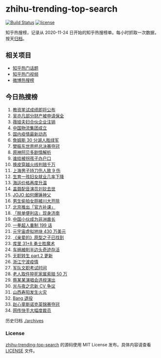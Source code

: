 # zhihu-trending-top-search

[![Build Status](https://github.com/justjavac/zhihu-trending-top-search/workflows/ci/badge.svg?branch=main)](https://github.com/justjavac/zhihu-trending-top-search/actions)
[![license](https://img.shields.io/github/license/justjavac/zhihu-trending-top-search)](https://github.com/justjavac/zhihu-trending-top-search/blob/main/LICENSE)

知乎热搜榜，记录从 2020-11-24 日开始的知乎热搜榜单。每小时抓取一次数据，按天[归档](./archives)。

## 相关项目

- [知乎热门话题](https://github.com/justjavac/zhihu-trending-hot-questions)
- [知乎热门视频](https://github.com/justjavac/zhihu-trending-hot-video)
- [微博热搜榜](https://github.com/justjavac/weibo-trending-hot-search)

## 今日热搜榜

<!-- BEGIN -->
<!-- 最后更新时间 Wed Dec 08 2021 17:14:24 GMT+0800 (China Standard Time) -->

1. [教资笔试成绩即将公布](https://www.zhihu.com/search?q=教资笔试成绩)
1. [吴亦凡部分财产被申请保全](https://www.zhihu.com/search?q=吴亦凡资产)
1. [薇娅夫妇合伙企业注销](https://www.zhihu.com/search?q=薇娅)
1. [中国物流集团成立](https://www.zhihu.com/search?q=中国物流集团)
1. [国内疫情最新动态](https://www.zhihu.com/search?q=疫情)
1. [詹姆斯 30 分湖人胜绿军](https://www.zhihu.com/search?q=湖人)
1. [樊振东世界杯总决赛夺冠](https://www.zhihu.com/search?q=樊振东)
1. [原神阿贝多剧情解析](https://www.zhihu.com/search?q=原神)
1. [谁给被拐孩子办户口](https://www.zhihu.com/search?q=被拐孩子)
1. [换皮穿越火线判赔千万](https://www.zhihu.com/search?q=穿越火线)
1. [上海男子持刀伤人致 9 伤](https://www.zhihu.com/search?q=上海持刀伤人)
1. [生育一孩妇女就业几率下降](https://www.zhihu.com/search?q=妇女就业率)
1. [海运价格再度升温](https://www.zhihu.com/search?q=海运)
1. [盖聂配音演员刘钦去世](https://www.zhihu.com/search?q=刘钦去世)
1. [JOJO 如何爆锤神父](https://www.zhihu.com/search?q=石之海)
1. [男生偷拍女厕被川大开除](https://www.zhihu.com/search?q=四川大学偷拍)
1. [北京推出「官方补课」](https://www.zhihu.com/search?q=北京官方补课)
1. [「脱单便利店」现身济南](https://www.zhihu.com/search?q=脱单便利店)
1. [中国小伙成为非洲酋长](https://www.zhihu.com/search?q=非洲酋长)
1. [一拳超人重制 199 话](https://www.zhihu.com/search?q=一拳超人)
1. [元宇宙虚拟地块 430 万美元](https://www.zhihu.com/search?q=元宇宙虚拟地块)
1. [《亲爱的》原型之子已找到](https://www.zhihu.com/search?q=孙海洋儿子)
1. [库里 31+8 勇士胜魔术](https://www.zhihu.com/search?q=勇士)
1. [车祸被削半边头奇迹存活](https://www.zhihu.com/search?q=女子车祸)
1. [无职转生 part.2 更新](https://www.zhihu.com/search?q=无职转生)
1. [浙江宁波疫情](https://www.zhihu.com/search?q=宁波)
1. [军队文职考试时间](https://www.zhihu.com/search?q=军队文职考试)
1. [老人取件猝死家属索赔 50 万](https://www.zhihu.com/search?q=老人取件猝死)
1. [蔡某某演唱会违规演出](https://www.zhihu.com/search?q=蔡某某)
1. [光与夜之恋新 CV 争议](https://www.zhihu.com/search?q=光与夜之恋)
1. [山西寿阳发生火灾](https://www.zhihu.com/search?q=寿阳火灾)
1. [Bang 退役](https://www.zhihu.com/search?q=Bang)
1. [赵心童斯诺克英锦赛夺冠](https://www.zhihu.com/search?q=赵心童)
1. [网传快手大幅度裁员](https://www.zhihu.com/search?q=快手)

<!-- END -->

历史归档 [./archives](./archives)

### License

[zhihu-trending-top-search](https://github.com/justjavac/zhihu-trending-top-search)
的源码使用 MIT License 发布。具体内容请查看 [LICENSE](./LICENSE) 文件。
